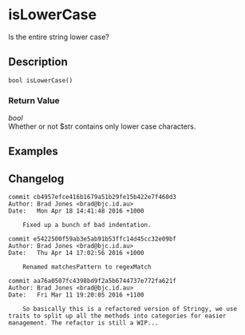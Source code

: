 # isLowerCase
Is the entire string lower case?

## Description
`bool isLowerCase()`


### Return Value
_bool_  
Whether or not $str contains only lower case characters.

## Examples

## Changelog
```
commit cb4957efce416b1679a51b29fe15b422e7f460d3
Author: Brad Jones <brad@bjc.id.au>
Date:   Mon Apr 18 14:41:48 2016 +1000

    Fixed up a bunch of bad indentation.

commit e5422500f59ab3e5ab91b53ffc14d45cc32e09bf
Author: Brad Jones <brad@bjc.id.au>
Date:   Thu Apr 14 17:02:56 2016 +1000

    Renamed matchesPattern to regexMatch

commit aa76a0507fc4398bd9f2a5b6744737e772fa621f
Author: Brad Jones <brad@bjc.id.au>
Date:   Fri Mar 11 19:20:05 2016 +1100

    So basically this is a refactored version of Stringy, we use traits to split up all the methods into categories for easier management. The refactor is still a WIP...
```